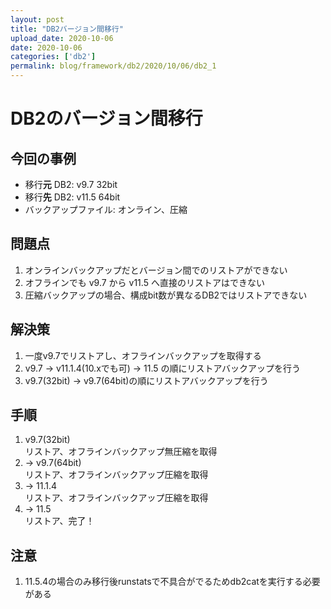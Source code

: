 ```yaml
---
layout: post
title: "DB2バージョン間移行"
upload_date: 2020-10-06
date: 2020-10-06
categories: ['db2']
permalink: blog/framework/db2/2020/10/06/db2_1
---
```


# DB2のバージョン間移行
## 今回の事例  
- 移行**元** DB2: v9.7 32bit
- 移行**先** DB2: v11.5 64bit
- バックアップファイル: オンライン、圧縮

## 問題点
1. オンラインバックアップだとバージョン間でのリストアができない
1. オフラインでも v9.7 から v11.5 へ直接のリストアはできない
1. 圧縮バックアップの場合、構成bit数が異なるDB2ではリストアできない

## 解決策
1. 一度v9.7でリストアし、オフラインバックアップを取得する
1. v9.7 -> v11.1.4(10.xでも可) -> 11.5 の順にリストアバックアップを行う
1. v9.7(32bit) -> v9.7(64bit)の順にリストアバックアップを行う

## 手順
1. v9.7(32bit)  
リストア、オフラインバックアップ無圧縮を取得
1. -> v9.7(64bit)  
リストア、オフラインバックアップ圧縮を取得
1. -> 11.1.4  
リストア、オフラインバックアップ圧縮を取得
1. -> 11.5  
リストア、完了！


## 注意
1. 11.5.4の場合のみ移行後runstatsで不具合がでるためdb2catを実行する必要がある
